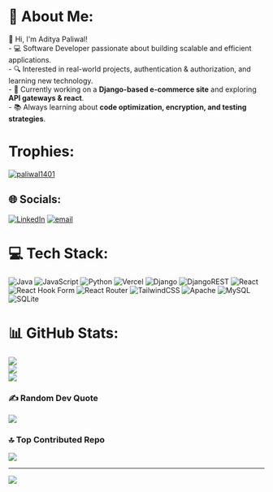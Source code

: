 # 💫 About Me:
👋 Hi, I'm Aditya Paliwal!<br>- 💻 Software Developer passionate about building scalable and efficient applications.  <br>- 🔍 Interested in real-world projects, authentication & authorization, and learning new technology.  <br>- 🎯 Currently working on a **Django-based e-commerce site** and exploring **API gateways & react**.  <br>- 📚 Always learning about **code optimization, encryption, and testing strategies**. 

# Trophies:
<p align="left"> <a href="https://github.com/ryo-ma/github-profile-trophy"><img src="https://github-profile-trophy.vercel.app/?username=paliwal1401" alt="paliwal1401" /></a> </p>

## 🌐 Socials:
[![LinkedIn](https://img.shields.io/badge/LinkedIn-%230077B5.svg?logo=linkedin&logoColor=white)](www.linkedin.com/in/iadityapaliwal) [![email](https://img.shields.io/badge/Email-D14836?logo=gmail&logoColor=white)](mailto:adityapaliwal1401@gmail.com) 

# 💻 Tech Stack:
![Java](https://img.shields.io/badge/java-%23ED8B00.svg?style=for-the-badge&logo=openjdk&logoColor=white) ![JavaScript](https://img.shields.io/badge/javascript-%23323330.svg?style=for-the-badge&logo=javascript&logoColor=%23F7DF1E) ![Python](https://img.shields.io/badge/python-3670A0?style=for-the-badge&logo=python&logoColor=ffdd54) ![Vercel](https://img.shields.io/badge/vercel-%23000000.svg?style=for-the-badge&logo=vercel&logoColor=white) ![Django](https://img.shields.io/badge/django-%23092E20.svg?style=for-the-badge&logo=django&logoColor=white) ![DjangoREST](https://img.shields.io/badge/DJANGO-REST-ff1709?style=for-the-badge&logo=django&logoColor=white&color=ff1709&labelColor=gray) ![React](https://img.shields.io/badge/react-%2320232a.svg?style=for-the-badge&logo=react&logoColor=%2361DAFB) ![React Hook Form](https://img.shields.io/badge/React%20Hook%20Form-%23EC5990.svg?style=for-the-badge&logo=reacthookform&logoColor=white) ![React Router](https://img.shields.io/badge/React_Router-CA4245?style=for-the-badge&logo=react-router&logoColor=white) ![TailwindCSS](https://img.shields.io/badge/tailwindcss-%2338B2AC.svg?style=for-the-badge&logo=tailwind-css&logoColor=white) ![Apache](https://img.shields.io/badge/apache-%23D42029.svg?style=for-the-badge&logo=apache&logoColor=white) ![MySQL](https://img.shields.io/badge/mysql-4479A1.svg?style=for-the-badge&logo=mysql&logoColor=white) ![SQLite](https://img.shields.io/badge/sqlite-%2307405e.svg?style=for-the-badge&logo=sqlite&logoColor=white)
# 📊 GitHub Stats:
![](https://github-readme-stats.vercel.app/api?username=paliwal1401&theme=dark&hide_border=false&include_all_commits=false&count_private=false)<br/>
![](https://github-readme-streak-stats.herokuapp.com/?user=paliwal1401&theme=dark&hide_border=false)<br/>
![](https://github-readme-stats.vercel.app/api/top-langs/?username=paliwal1401&theme=dark&hide_border=false&include_all_commits=false&count_private=false&layout=compact)

### ✍️ Random Dev Quote
![](https://quotes-github-readme.vercel.app/api?type=horizontal&theme=radical)

### 🔝 Top Contributed Repo
![](https://github-contributor-stats.vercel.app/api?username=paliwal1401&limit=5&theme=dark&combine_all_yearly_contributions=true)

---
[![](https://visitcount.itsvg.in/api?id=paliwal1401&icon=2&color=0)](https://visitcount.itsvg.in)

<!-- Proudly created with GPRM ( https://gprm.itsvg.in ) -->
